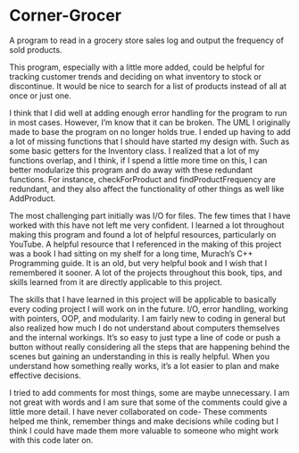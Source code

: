 # Corner-Grocer
A program to read in a grocery store sales log and output the frequency of sold products.

This program, especially with a little more added, could be helpful for tracking customer trends and deciding on what inventory to stock or discontinue. It would be nice to search for a list of products instead of all at once or just one.

I think that I did well at adding enough error handling for the program to run in most cases. However, I’m know that it can be broken.
The UML I originally made to base the program on no longer holds true. I ended up having to add a lot of missing functions that I should have started my design with. Such as some basic getters for the Inventory class. I realized that a lot of my functions overlap, and I think, if I spend a little more time on this, I can better modularize this program and do away with these redundant functions. For instance, checkForProduct and findProductFrequency are redundant, and they also affect the functionality of other things as well like AddProduct. 

The most challenging part initially was I/O for files. The few times that I have worked with this have not left me very confident. I learned a lot throughout making this program and found a lot of helpful resources, particularly on YouTube. A helpful resource that I referenced in the making of this project was a book I had sitting on my shelf for a long time, Murach’s C++ Programming guide. It is an old, but very helpful book and I wish that I remembered it sooner. A lot of the projects throughout this book, tips, and skills learned from it are directly applicable to this project.

The skills that I have learned in this project will be applicable to basically every coding project I will work on in the future. I/O, error handling, working with pointers, OOP, and modularity. I am fairly new to coding in general but also realized how much I do not understand about computers themselves and the internal workings. It’s so easy to just type a line of code or push a button without really considering all the steps that are happening behind the scenes but gaining an understanding in this is really helpful. When you understand how something really works, it’s a lot easier to plan and make effective decisions.

I tried to add comments for most things, some are maybe unnecessary. I am not great with words and I am sure that some of the comments could give a little more detail. I have never collaborated on code- These comments helped me think, remember things and make decisions while coding but I think I could have made them more valuable to someone who might work with this code later on.
